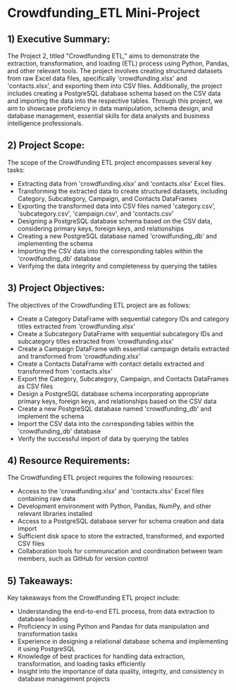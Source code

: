 # Crowdfunding_ETL Mini-Project

## 1) Executive Summary:

The Project 2, titled "Crowdfunding ETL," aims to demonstrate the extraction, transformation, and loading (ETL) process using Python, Pandas, and other relevant tools. The project involves creating structured datasets from raw Excel data files, specifically 'crowdfunding.xlsx' and 'contacts.xlsx', and exporting them into CSV files. Additionally, the project includes creating a PostgreSQL database schema based on the CSV data and importing the data into the respective tables. Through this project, we aim to showcase proficiency in data manipulation, schema design, and database management, essential skills for data analysts and business intelligence professionals.

## 2) Project Scope:

The scope of the Crowdfunding ETL project encompasses several key tasks:

- Extracting data from 'crowdfunding.xlsx' and 'contacts.xlsx' Excel files.
- Transforming the extracted data to create structured datasets, including Category, Subcategory, Campaign, and Contacts DataFrames
- Exporting the transformed data into CSV files named 'category.csv', 'subcategory.csv', 'campaign.csv', and 'contacts.csv'
- Designing a PostgreSQL database schema based on the CSV data, considering primary keys, foreign keys, and relationships
- Creating a new PostgreSQL database named 'crowdfunding_db' and implementing the schema
- Importing the CSV data into the corresponding tables within the 'crowdfunding_db' database
- Verifying the data integrity and completeness by querying the tables

## 3) Project Objectives:

The objectives of the Crowdfunding ETL project are as follows:

- Create a Category DataFrame with sequential category IDs and category titles extracted from 'crowdfunding.xlsx'
- Create a Subcategory DataFrame with sequential subcategory IDs and subcategory titles extracted from 'crowdfunding.xlsx'
- Create a Campaign DataFrame with essential campaign details extracted and transformed from 'crowdfunding.xlsx'
- Create a Contacts DataFrame with contact details extracted and transformed from 'contacts.xlsx'
- Export the Category, Subcategory, Campaign, and Contacts DataFrames as CSV files
- Design a PostgreSQL database schema incorporating appropriate primary keys, foreign keys, and relationships based on the CSV data
- Create a new PostgreSQL database named 'crowdfunding_db' and implement the schema
- Import the CSV data into the corresponding tables within the 'crowdfunding_db' database
- Verify the successful import of data by querying the tables

## 4) Resource Requirements:

The Crowdfunding ETL project requires the following resources:

- Access to the 'crowdfunding.xlsx' and 'contacts.xlsx' Excel files containing raw data
- Development environment with Python, Pandas, NumPy, and other relevant libraries installed
- Access to a PostgreSQL database server for schema creation and data import
- Sufficient disk space to store the extracted, transformed, and exported CSV files
- Collaboration tools for communication and coordination between team members, such as GitHub for version control

## 5) Takeaways:

Key takeaways from the Crowdfunding ETL project include:

- Understanding the end-to-end ETL process, from data extraction to database loading
- Proficiency in using Python and Pandas for data manipulation and transformation tasks
- Experience in designing a relational database schema and implementing it using PostgreSQL
- Knowledge of best practices for handling data extraction, transformation, and loading tasks efficiently
- Insight into the importance of data quality, integrity, and consistency in database management projects



